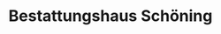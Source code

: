 ---
title: "Bestattungshaus Schöning"
url: /paderborn/bestattungshaus-schoening/
shop: Bestattungen
---